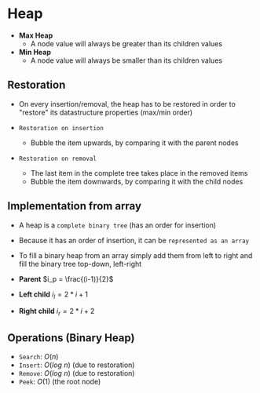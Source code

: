 # Heap

- **Max Heap**
  - A node value will always be greater than its children values
- **Min Heap**
  - A node value will always be smaller than its children values

## Restoration

- On every insertion/removal, the heap has to be restored in order to "restore" its datastructure properties (max/min order)

- `Restoration on insertion`
  - Bubble the item upwards, by comparing it with the parent nodes

- `Restoration on removal`
  - The last item in the complete tree takes place in the removed items
  - Bubble the item downwards, by comparing it with the child nodes

## Implementation from array

- A heap is a `complete binary tree` (has an order for insertion)
- Because it has an order of insertion, it can be `represented as an array`
- To fill a binary heap from an array simply add them from left to right and fill the binary tree top-down, left-right

- **Parent** $i_p = \frac{(i-1)}{2}$
- **Left child** $i_l = 2*i+1$
- **Right child** $i_r = 2*i+2$

## Operations (Binary Heap)

- `Search`: $O(n)$
- `Insert`: $O(log\ n)$ (due to restoration)
- `Remove`: $O(log\ n)$ (due to restoration)
- `Peek`: $O(1)$ (the root node)
